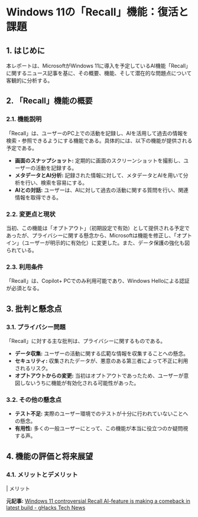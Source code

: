# Windows 11の「Recall」機能：復活と課題

## 1. はじめに

本レポートは、MicrosoftがWindows 11に導入を予定しているAI機能「Recall」に関するニュース記事を基に、その概要、機能、そして潜在的な問題点について客観的に分析する。

## 2. 「Recall」機能の概要

### 2.1. 機能説明

「Recall」は、ユーザーのPC上での活動を記録し、AIを活用して過去の情報を検索・参照できるようにする機能である。具体的には、以下の機能が提供される予定である。

* **画面のスナップショット:** 定期的に画面のスクリーンショットを撮影し、ユーザーの活動を記録する。
* **メタデータとAI分析:** 記録された情報に対して、メタデータとAIを用いて分析を行い、検索を容易にする。
* **AIとの対話:** ユーザーは、AIに対して過去の活動に関する質問を行い、関連情報を取得できる。

### 2.2. 変更点と現状

当初、この機能は「オプトアウト」（初期設定で有効）として提供される予定であったが、プライバシーに関する懸念から、Microsoftは機能を修正し、「オプトイン」（ユーザーが明示的に有効化）に変更した。また、データ保護の強化も図られている。

### 2.3. 利用条件

「Recall」は、Copilot+ PCでのみ利用可能であり、Windows Helloによる認証が必須となる。

## 3. 批判と懸念点

### 3.1. プライバシー問題

「Recall」に対する主な批判は、プライバシーに関するものである。

* **データ収集:** ユーザーの活動に関する広範な情報を収集することへの懸念。
* **セキュリティ:** 収集されたデータが、悪意のある第三者によって不正に利用されるリスク。
* **オプトアウトからの変更:** 当初はオプトアウトであったため、ユーザーが意図しないうちに機能が有効化される可能性があった。

### 3.2. その他の懸念点

* **テスト不足:** 実際のユーザー環境でのテストが十分に行われていないことへの懸念。
* **有用性:** 多くの一般ユーザーにとって、この機能が本当に役立つのか疑問視する声。

## 4. 機能の評価と将来展望

### 4.1. メリットとデメリット

| メリット 

**元記事:** [Windows 11 controversial Recall AI-feature is making a comeback in latest build - gHacks Tech News](https://www.ghacks.net/2025/04/11/windows-11-controversial-recall-ai-feature-is-making-a-comeback-in-latest-build/)